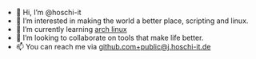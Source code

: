 - 👋 Hi, I’m @hoschi-it
- 👀 I’m interested in making the world a better place, scripting and linux.
- 🌱 I’m currently learning [arch linux](archlinux.org)
- 💞️ I’m looking to collaborate on tools that make life better.
- 📫 You can  reach me via github.com+public@j.hoschi-it.de

<!---
hoschi-it/hoschi-it is a ✨ special ✨ repository because its `README.md` (this file) appears on your GitHub profile.
You can click the Preview link to take a look at your changes.
--->
